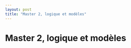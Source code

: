 ```yaml
---
layout: post
title: "Master 2, logique et modèles"
---
```

Master 2, logique et modèles
============================

